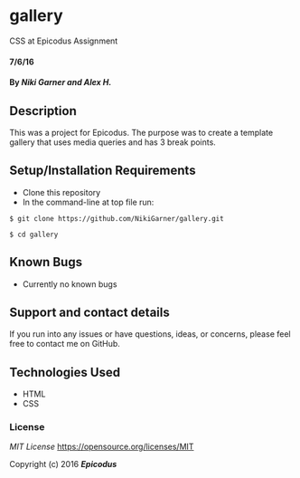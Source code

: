# gallery
CSS at Epicodus Assignment
#### 7/6/16

#### By _**Niki Garner and Alex H.**_

## Description
This was a project for Epicodus. The purpose was to create a template gallery that uses media queries and has 3 break points.
## Setup/Installation Requirements

* Clone this repository
* In the command-line at top file run:
```
$ git clone https://github.com/NikiGarner/gallery.git
```
```
$ cd gallery
```

## Known Bugs

* Currently no known bugs

## Support and contact details

If you run into any issues or have questions, ideas, or concerns, please feel free to contact me on GitHub.

## Technologies Used

* HTML
* CSS


### License

*MIT License*
<a href="https://opensource.org/licenses/MIT">https://opensource.org/licenses/MIT</a>

Copyright (c) 2016 **_Epicodus_**

